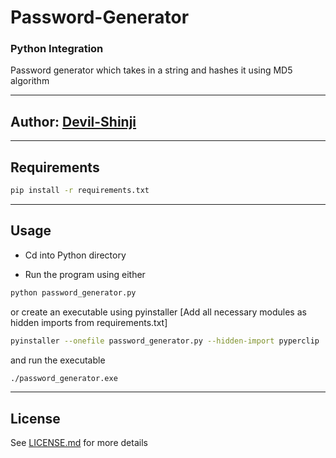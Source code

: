 # Password-Generator

### Python Integration

Password generator which takes in a string and hashes it using MD5 algorithm

---

## Author: [Devil-Shinji](https://github.com/Devil-Shinji)

---

## Requirements
```bash
pip install -r requirements.txt
```

---

## Usage
- Cd into Python directory

- Run the program using either
```bash
python password_generator.py
```
or create an executable using pyinstaller [Add all necessary modules as hidden imports from requirements.txt]
```bash
pyinstaller --onefile password_generator.py --hidden-import pyperclip
```
and run the executable
```bash
./password_generator.exe
```

---

## License
See [LICENSE.md](LICENSE.md) for more details